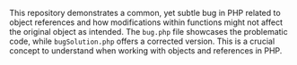 This repository demonstrates a common, yet subtle bug in PHP related to object references and how modifications within functions might not affect the original object as intended.  The `bug.php` file showcases the problematic code, while `bugSolution.php` offers a corrected version.  This is a crucial concept to understand when working with objects and references in PHP.